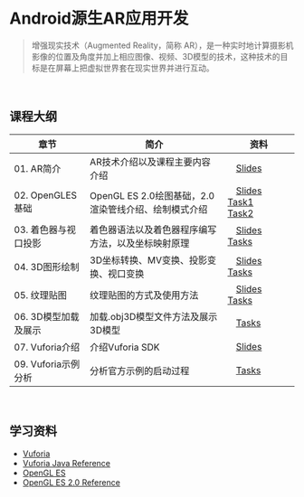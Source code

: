 # Android源生AR应用开发

> 增强现实技术（Augmented Reality，简称 AR），是一种实时地计算摄影机影像的位置及角度并加上相应图像、视频、3D模型的技术，这种技术的目标是在屏幕上把虚拟世界套在现实世界并进行互动。

&nbsp;

## 课程大纲

| 章节 | 简介 | 资料 |
|-----|-----|-----|
|01. AR简介|AR技术介绍以及课程主要内容介绍|[<img src="https://raw.githubusercontent.com/TelerikAcademy/Common/master/icons/presentation.png" height="15" />Slides](/Ch01_AR简介/01-AR简介.pdf)|
|02. OpenGLES基础|OpenGL ES 2.0绘图基础，2.0渲染管线介绍、绘制模式介绍|[<img src="https://raw.githubusercontent.com/TelerikAcademy/Common/master/icons/presentation.png" height="15" />Slides](/Ch02_OpenGLES基础/02-OpenGLES基础.pdf)  [<img src="https://raw.githubusercontent.com/TelerikAcademy/Common/master/icons/homework.png" height="15">Task1](/Ch02_OpenGLES基础/Android源生AR应用开发实验手册（01）.pdf)  [<img src="https://raw.githubusercontent.com/TelerikAcademy/Common/master/icons/homework.png" height="15">Task2](/Ch02_OpenGLES基础/Android源生AR应用开发实验手册（02）.pdf)|
|03. 着色器与视口投影|着色器语法以及着色器程序编写方法，以及坐标映射原理|[<img src="https://raw.githubusercontent.com/TelerikAcademy/Common/master/icons/presentation.png" height="15" />Slides](/Ch03_着色器与视口投影/03-着色器与视口投影.pdf)  [<img src="https://raw.githubusercontent.com/TelerikAcademy/Common/master/icons/homework.png" height="15">Tasks](/Ch03_着色器与视口投影/Android源生AR应用开发实验手册（03）.pdf)|
|04. 3D图形绘制|3D坐标转换、MV变换、投影变换、视口变换|[<img src="https://raw.githubusercontent.com/TelerikAcademy/Common/master/icons/presentation.png" height="15" />Slides](/Ch04_3D图形绘制/04-3D图形绘制.pdf)  [<img src="https://raw.githubusercontent.com/TelerikAcademy/Common/master/icons/homework.png" height="15">Tasks](/Ch04_3D图形绘制/Android源生AR应用开发实验手册（04）.pdf)|
|05. 纹理贴图|纹理贴图的方式及使用方法|[<img src="https://raw.githubusercontent.com/TelerikAcademy/Common/master/icons/presentation.png" height="15" />Slides](/Ch05_纹理贴图/05-纹理贴图.pdf) [<img src="https://raw.githubusercontent.com/TelerikAcademy/Common/master/icons/homework.png" height="15">Tasks](/Ch05_纹理贴图/Android源生AR应用开发实验手册（05）.pdf)|
|06. 3D模型加载及展示|加载.obj3D模型文件方法及展示3D模型|[<img src="https://raw.githubusercontent.com/TelerikAcademy/Common/master/icons/homework.png" height="15">Tasks](/Ch06_3D模型加载及展示/Android源生AR应用开发实验手册（06）.pdf)|
|07. Vuforia介绍|介绍Vuforia SDK|[<img src="https://raw.githubusercontent.com/TelerikAcademy/Common/master/icons/presentation.png" height="15" />Slides](/Ch07_Vuforia介绍/07-Vuforia介绍.pdf)|
|09. Vuforia示例分析|分析官方示例的启动过程|[<img src="https://raw.githubusercontent.com/TelerikAcademy/Common/master/icons/homework.png" height="15">Tasks](/Ch09_Vuforia源码分析/VuforiaDemoStart.pdf)|


&nbsp;

## 学习资料

- [Vuforia](https://developer.vuforia.com/)
- [Vuforia Java Reference](https://library.vuforia.com/reference/api/java/index.html)
- [OpenGL ES](https://www.khronos.org/opengles/)
- [OpenGL ES 2.0 Reference](https://www.khronos.org/registry/OpenGL-Refpages/es2.0/)

